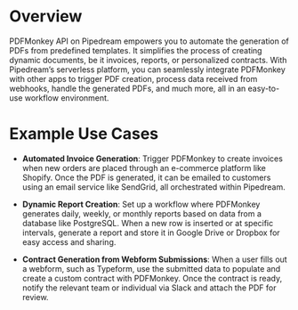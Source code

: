 # Overview

PDFMonkey API on Pipedream empowers you to automate the generation of PDFs from predefined templates. It simplifies the process of creating dynamic documents, be it invoices, reports, or personalized contracts. With Pipedream’s serverless platform, you can seamlessly integrate PDFMonkey with other apps to trigger PDF creation, process data received from webhooks, handle the generated PDFs, and much more, all in an easy-to-use workflow environment.

# Example Use Cases

- **Automated Invoice Generation**: Trigger PDFMonkey to create invoices when new orders are placed through an e-commerce platform like Shopify. Once the PDF is generated, it can be emailed to customers using an email service like SendGrid, all orchestrated within Pipedream.

- **Dynamic Report Creation**: Set up a workflow where PDFMonkey generates daily, weekly, or monthly reports based on data from a database like PostgreSQL. When a new row is inserted or at specific intervals, generate a report and store it in Google Drive or Dropbox for easy access and sharing.

- **Contract Generation from Webform Submissions**: When a user fills out a webform, such as Typeform, use the submitted data to populate and create a custom contract with PDFMonkey. Once the contract is ready, notify the relevant team or individual via Slack and attach the PDF for review.
